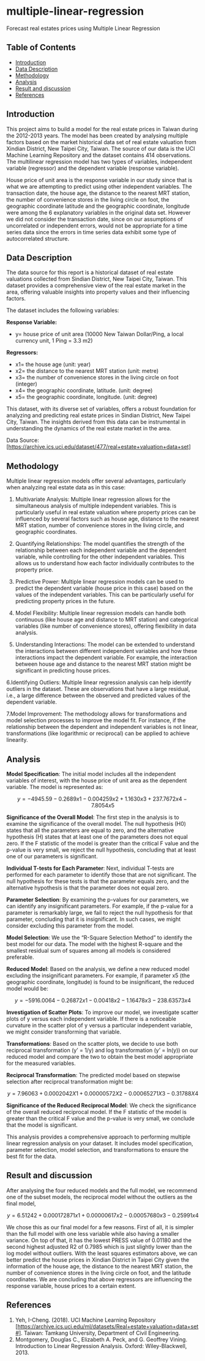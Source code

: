 # multiple-linear-regression
Forecast real estates prices using Multiple Linear Regression

## Table of Contents

- [Introduction](#introduction)
- [Data Description](#data-description)
- [Methodology](#methodology)
- [Analysis](#analysis)
- [Result and discussion](#result-adn-discussion)
- [References](#references)


## Introduction
This project aims to build a model for the real estate prices in Taiwan during the 2012-2013 years. The model has been created by analysing multiple factors based on the market historical data set of real estate valuation from Xindian District, New Taipei City, Taiwan. The source of our data is the UCI Machine Learning Repository and the dataset contains 414 observations. The multilinear regression model has two types of variables, independent variable (regressor) and the dependent variable (response variable). 

House price of unit area is the response variable in our study since that is what we are attempting to predict using other independent variables. The transaction date, the house age, the distance to the nearest MRT station, the number of convenience stores in the living circle on foot, the geographic coordinate latitude and the geographic coordinate, longitude were among the 6 explanatory variables in the original data set. However we did not consider the transaction date, since on our assumptions of uncorrelated or independent errors, would not be appropriate for a time series data since the errors in time series data exhibit some type of autocorrelated structure. 



## Data Description

The data source for this report is a historical dataset of real estate valuations collected from Sindian District, New Taipei City, Taiwan. This dataset provides a comprehensive view of the real estate market in the area, offering valuable insights into property values and their influencing factors.

The dataset includes the following variables:

**Response Variable:**
- y= house price of unit area (10000 New Taiwan Dollar/Ping, a local currency unit, 1 Ping = 3.3 m2)

**Regressors:**
- x1= the house age (unit: year)
- x2= the distance to the nearest MRT station (unit: metre)
- x3= the number of convenience stores in the living circle on foot (integer)
- x4= the geographic coordinate, latitude. (unit: degree)
- x5= the geographic coordinate, longitude. (unit: degree)


This dataset, with its diverse set of variables, offers a robust foundation for analyzing and predicting real estate prices in Sindian District, New Taipei City, Taiwan. The insights derived from this data can be instrumental in understanding the dynamics of the real estate market in the area.


Data Source: [https://archive.ics.uci.edu/dataset/477/real+estate+valuation+data+set]


## Methodology

Multiple linear regression models offer several advantages, particularly when analyzing real estate data as in this case:

1. Multivariate Analysis: Multiple linear regression allows for the simultaneous analysis of multiple independent variables. This is particularly useful in real estate valuation where property prices can be influenced by several factors such as house age, distance to the nearest MRT station, number of convenience stores in the living circle, and geographic coordinates.

2. Quantifying Relationships: The model quantifies the strength of the relationship between each independent variable and the dependent variable, while controlling for the other independent variables. This allows us to understand how each factor individually contributes to the property price.

3. Predictive Power: Multiple linear regression models can be used to predict the dependent variable (house price in this case) based on the values of the independent variables. This can be particularly useful for predicting property prices in the future.

4. Model Flexibility: Multiple linear regression models can handle both continuous (like house age and distance to MRT station) and categorical variables (like number of convenience stores), offering flexibility in data analysis.

5. Understanding Interactions: The model can be extended to understand the interactions between different independent variables and how these interactions impact the dependent variable. For example, the interaction between house age and distance to the nearest MRT station might be significant in predicting house prices.

6.Identifying Outliers: Multiple linear regression analysis can help identify outliers in the dataset. These are observations that have a large residual, i.e., a large difference between the observed and predicted values of the dependent variable.

7.Model Improvement: The methodology allows for transformations and model selection processes to improve the model fit. For instance, if the relationship between the dependent and independent variables is not linear, transformations (like logarithmic or reciprocal) can be applied to achieve linearity.

## Analysis

**Model Specification**: The initial model includes all the independent variables of interest, with the house price of unit area as the dependent variable. The model is represented as: 

$$y = −4945.59 − 0.2689x1 − 0.004259x2 + 1.1630x3 + 237.7672x4 − 7.8054x5$$



**Significance of the Overall Model**: The first step in the analysis is to examine the significance of the overall model. The null hypothesis (H0) states that all the parameters are equal to zero, and the alternative hypothesis (H) states that at least one of the parameters does not equal zero. If the F statistic of the model is greater than the critical F value and the p-value is very small, we reject the null hypothesis, concluding that at least one of our parameters is significant.


**Individual T-tests for Each Parameter**: Next, individual T-tests are performed for each parameter to identify those that are not significant. The null hypothesis for these tests is that the parameter equals zero, and the alternative hypothesis is that the parameter does not equal zero.


**Parameter Selection**: By examining the p-values for our parameters, we can identify any insignificant parameters. For example, if the p-value for a parameter is remarkably large, we fail to reject the null hypothesis for that parameter, concluding that it is insignificant. In such cases, we might consider excluding this parameter from the model.


**Model Selection**: We use the “R-Square Selection Method” to identify the best model for our data. The model with the highest R-square and the smallest residual sum of squares among all models is considered preferable.


**Reduced Model**: Based on the analysis, we define a new reduced model excluding the insignificant parameters. For example, if parameter x5 (the geographic coordinate, longitude) is found to be insignificant, the reduced model would be:   

 $$ y  =  −5916.0064  −  0.26872x1 − 0.00418x2 − 1.16478x3 − 238.63573x4 $$



**Investigation of Scatter Plots**: To improve our model, we investigate scatter plots of y versus each independent variable. If there is a noticeable curvature in the scatter plot of y versus a particular independent variable, we might consider transforming that variable.


**Transformations**: Based on the scatter plots, we decide to use both reciprocal transformation (y’ = 1/y) and log transformation (y’ = ln(y)) on our reduced model and compare the two to obtain the best model appropriate for the measured variables.


**Reciprocal Transformation**: The predicted model based on stepwise selection after reciprocal transformation might be: 

 $$ y = 7.96063 + 0.0002042X1 + 0.00000572X2 − 0.00065271X3 − 0.31788X4 $$



**Significance of the Reduced Reciprocal Model**: We check the significance of the overall reduced reciprocal model. If the F statistic of the model is greater than the critical F value and the p-value is very small, we conclude that the model is significant.


This analysis provides a comprehensive approach to performing multiple linear regression analysis on your dataset. It includes model specification, parameter selection, model selection, and transformations to ensure the best fit for the data.



## Result and discussion


After analysing the four reduced models and the full model, we recommend one of the subset models, the reciprocal model without the outliers as the final model, 

  $$y = 6.51242 + 0.000172871x1 + 0.00000617x2 - 0.00057680x3 - 0.25991x4$$
  
We chose this as our final model for a few reasons. First of all, it is simpler than the full model with one less variable while also having a smaller variance. On top of that, it has the lowest PRESS value of 0.01180 and the second highest adjusted R2 of 0.7985 which is just slightly lower than the log model without outliers. With the least squares estimators above, we can better predict the house prices in Xindian District in Taipei City given the information of the house age, the distance to the nearest MRT station, the number of convenience stores in the living circle on foot, and the latitude coordinates. We are concluding that above regressors are influencing the response variable, house prices to a certain extent.




## References

1. Yeh, I-Cheng. (2018). UCI Machine Learning Repository [https://archive.ics.uci.edu/ml/datasets/Real+estate+valuation+data+set#]. Taiwan: Tamkang University, Department of Civil Engineering.
2. Montgomery, Douglas C., Elizabeth A. Peck, and G. Geoffrey Vining. Introduction to Linear Regression Analysis. Oxford: Wiley-Blackwell, 2013.









